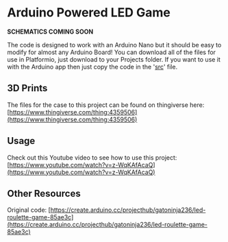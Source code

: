Arduino Powered LED Game 
========================

**SCHEMATICS COMING SOON**

The code is designed to work with an Arduino Nano but it should be easy to modify for almost any Arduino Board! You can download all of the files for use in Platformio, just download to your Projects folder. If you want to use it with the Arduino app then just copy the code in the '[src](https://github.com/masonhorder/arduino-powered-led-game/blob/master/src/main.cpp)' file.


3D Prints
---------

The files for the case to this project can be found on thingiverse here: [https://www.thingiverse.com/thing:4359506](https://www.thingiverse.com/thing:4359506)


Usage
-----

Check out this Youtube video to see how to use this project: [https://www.youtube.com/watch?v=z-WqKAfAcaQ](https://www.youtube.com/watch?v=z-WqKAfAcaQ)


Other Resources
---------------

Original code: [https://create.arduino.cc/projecthub/gatoninja236/led-roulette-game-85ae3c](https://create.arduino.cc/projecthub/gatoninja236/led-roulette-game-85ae3c)